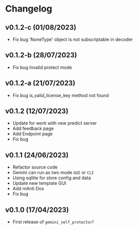 # Changelog

## v0.1.2-c (01/08/2023)

- Fix bug 'NoneType' object is not subscriptable in decoder

## v0.1.2-b (28/07/2023)

- Fix bug Invalid protect mode 

## v0.1.2-a (21/07/2023)

- Fix bug is_valid_license_key method not found
 
## v0.1.2 (12/07/2023)

- Update for work with new predict server
- Add feedback page
- Add Endpoint page
- Fix bug

## v0.1.1 (24/06/2023)

- Refactor source code
- Gemini can run as two mode `GUI` or `CLI`
- Using sqllite for store config and data
- Update new template GUI
- Add mAnti Dos 
- Fix bug

## v0.1.0 (17/04/2023)

- First release of `gemini_self_protector`!